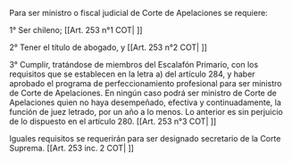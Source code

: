 Para ser ministro o fiscal judicial de Corte de Apelaciones se requiere:

1° Ser chileno; [[Art. 253 n°1 COT| ]]

2° Tener el título de abogado, y [[Art. 253 n°2 COT| ]]

3° Cumplir, tratándose de miembros del Escalafón Primario, con los requisitos que se establecen en la letra a) del artículo 284, y haber aprobado el programa de perfeccionamiento profesional para ser ministro de Corte de Apelaciones. En ningún caso podrá ser ministro de Corte de Apelaciones quien no haya desempeñado, efectiva y continuadamente, la función de juez letrado, por un año a lo menos. Lo anterior es sin perjuicio de lo dispuesto en el artículo 280. [[Art. 253 n°3 COT| ]]

Iguales requisitos se requerirán para ser designado secretario de la Corte Suprema. [[Art. 253 inc. 2 COT| ]]